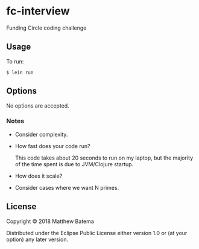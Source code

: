 # fc-interview

Funding Circle coding challenge

## Usage

To run:

    $ lein run

## Options

No options are accepted.

### Notes

- Consider complexity.
- How fast does your code run?

  This code takes about 20 seconds to run on my laptop, but the
  majority of the time spent is due to JVM/Clojure startup.

- How does it scale?
- Consider cases where we want N primes.

## License

Copyright © 2018 Matthew Batema

Distributed under the Eclipse Public License either version 1.0 or (at
your option) any later version.

